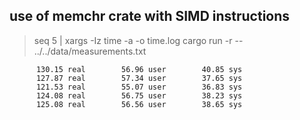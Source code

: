 ## use of memchr crate with SIMD instructions

> seq 5 | xargs -Iz time -a -o time.log cargo run -r -- ../../data/measurements.txt

```time.log
      130.15 real        56.96 user        40.85 sys
      127.87 real        57.34 user        37.65 sys
      121.53 real        55.07 user        36.83 sys
      124.08 real        56.75 user        38.23 sys
      125.08 real        56.56 user        38.65 sys

```
